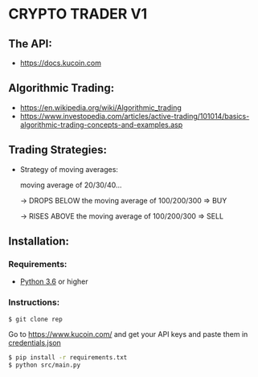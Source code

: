 # CRYPTO TRADER V1

## The API:

- https://docs.kucoin.com

## Algorithmic Trading:

- https://en.wikipedia.org/wiki/Algorithmic_trading
- https://www.investopedia.com/articles/active-trading/101014/basics-algorithmic-trading-concepts-and-examples.asp

## Trading Strategies:

- Strategy of moving averages:

  moving average of 20/30/40...

  -> DROPS BELOW the moving average of 100/200/300 => BUY

  -> RISES ABOVE the moving average of 100/200/300 => SELL

## Installation:

### Requirements:

- [Python 3.6](python.org) or higher

### Instructions:

```bash
$ git clone rep
```

Go to https://www.kucoin.com/ and get your API keys and paste them in [credentials.json](credentials.json)

```bash
$ pip install -r requirements.txt
$ python src/main.py
```
